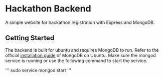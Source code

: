 # Hackathon Backend

A simple website for hackathon registration with Express and MongoDB.

## Getting Started

The backend is built for ubuntu and requires MongoDB to run. 
Refer to the official [installation guide](https://docs.mongodb.com/manual/tutorial/install-mongodb-on-ubuntu/) of MongoDB on Ubuntu.
Make sure the mongod service is running or use the following command to start the service.

'''
sudo service mongod start
'''